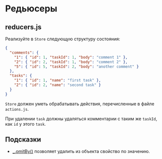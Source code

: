# Редьюсеры

## reducers.js

Реализуйте в `Store` следующую структуру состояния:

```json
{
  "comments": {
    "1": { "id": 1, "taskId": 1, "body": "comment 1" },
    "2": { "id": 2, "taskId": 1, "body": "comment 2" },
    "5": { "id": 5, "taskId": 2, "body": "another comment" }
  },
  "tasks": {
    "1": { "id": 1, "name": "first task" },
    "2": { "id": 2, "name": "second task" }
  }
}
```

`Store` должен уметь обрабатывать действия, перечисленные в файле `actions.js`.

При удалении `task` должны удаляться комментарии с таким же `taskId`, как `id` у этого `task`.

## Подсказки

- [\_.omitBy()](https://lodash.com/docs/4.17.15#omitBy) позволяет удалить из объекта свойство по значению.
